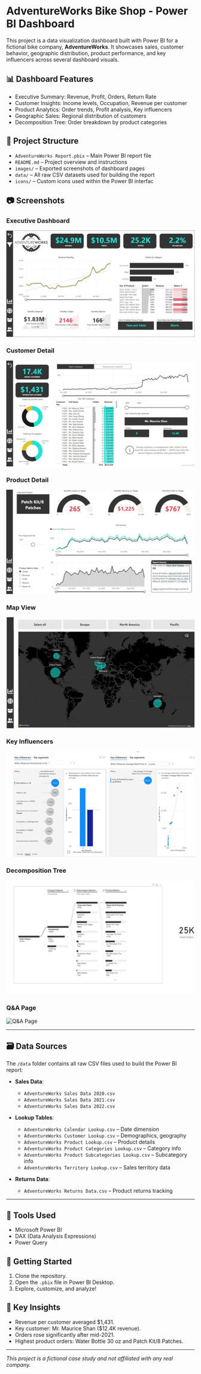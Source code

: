 # AdventureWorks Bike Shop - Power BI Dashboard

This project is a data visualization dashboard built with Power BI for a fictional bike company, **AdventureWorks**. It showcases sales, customer behavior, geographic distribution, product performance, and key influencers across several dashboard visuals.

## 📊 Dashboard Features

- Executive Summary: Revenue, Profit, Orders, Return Rate
- Customer Insights: Income levels, Occupation, Revenue per customer
- Product Analytics: Order trends, Profit analysis, Key influencers
- Geographic Sales: Regional distribution of customers
- Decomposition Tree: Order breakdown by product categories

## 📁 Project Structure


- `AdventureWorks Report.pbix` – Main Power BI report file
- `README.md` – Project overview and instructions
- `images/` – Exported screenshots of dashboard pages
- `data/` – All raw CSV datasets used for building the report
- `icons/` – Custom icons used within the Power BI interfac


## 📷 Screenshots

### Executive Dashboard  
![Executive Dashboard](images/execDashboard.jpg)

### Customer Detail  
![Customer Detail](images/CustomerDetail.jpg)

### Product Detail  
![Product Detail](images/productDetail.jpg)

### Map View  
![Map](images/map.jpg)

### Key Influencers  
![Key Influencers](images/KeyInfluencers.jpg)

### Decomposition Tree  
![Decomposition Tree](images/decompositionTree.jpg)

### Q&A Page  
![Q&A Page](images/q&a.jpg)

---
## 🗃️ Data Sources

The `/data` folder contains all raw CSV files used to build the Power BI report:

- **Sales Data**: 
  - `AdventureWorks Sales Data 2020.csv`
  - `AdventureWorks Sales Data 2021.csv`
  - `AdventureWorks Sales Data 2022.csv`

- **Lookup Tables**:
  - `AdventureWorks Calendar Lookup.csv` – Date dimension
  - `AdventureWorks Customer Lookup.csv` – Demographics, geography
  - `AdventureWorks Product Lookup.csv` – Product details
  - `AdventureWorks Product Categories Lookup.csv` – Category info
  - `AdventureWorks Product Subcategories Lookup.csv` – Subcategory info
  - `AdventureWorks Territory Lookup.csv` – Sales territory data

- **Returns Data**:
  - `AdventureWorks Returns Data.csv` – Product returns tracking

 ---
 
## 📌 Tools Used

- Microsoft Power BI
- DAX (Data Analysis Expressions)
- Power Query

## 🚀 Getting Started

1. Clone the repository.
2. Open the `.pbix` file in Power BI Desktop.
3. Explore, customize, and analyze!

## 🧠 Key Insights

- Revenue per customer averaged $1,431.
- Key customer: Mr. Maurice Shan ($12.4K revenue).
- Orders rose significantly after mid-2021.
- Highest product orders: Water Bottle 30 oz and Patch Kit/8 Patches.

---

*This project is a fictional case study and not affiliated with any real company.*
